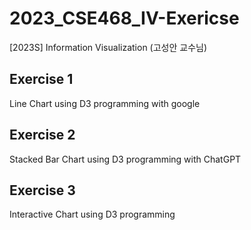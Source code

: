 # 2023_CSE468_IV-Exericse
[2023S] Information Visualization (고성안 교수님) 


## Exercise 1
Line Chart using D3 programming with google

## Exercise 2
Stacked Bar Chart using D3 programming with ChatGPT

## Exercise 3
Interactive Chart using D3 programming

